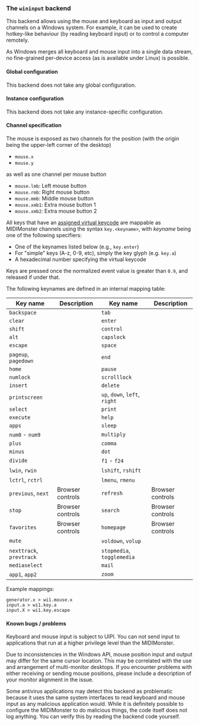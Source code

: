 ### The `wininput` backend

This backend allows using the mouse and keyboard as input and output channels on a Windows system.
For example, it can be used to create hotkey-like behaviour (by reading keyboard input) or to control
a computer remotely.

As Windows merges all keyboard and mouse input into a single data stream, no fine-grained per-device
access (as is available under Linux) is possible.

#### Global configuration

This backend does not take any global configuration.

#### Instance configuration

This backend does not take any instance-specific configuration.

#### Channel specification

The mouse is exposed as two channels for the position (with the origin being the upper-left corner of the desktop)

* `mouse.x`
* `mouse.y`

as well as one channel per mouse button

* `mouse.lmb`: Left mouse button
* `mouse.rmb`: Right mouse button
* `mouse.mmb`: Middle mouse button
* `mouse.xmb1`: Extra mouse button 1
* `mouse.xmb2`: Extra mouse button 2

All keys that have an [assigned virtual keycode](https://docs.microsoft.com/en-us/windows/win32/inputdev/virtual-key-codes)
are mappable as MIDIMonster channels using the syntax `key.<keyname>`, with *keyname* being one of the following specifiers:

* One of the keynames listed below (e.g., `key.enter`)
* For "simple" keys (A-z, 0-9, etc), simply the key glyph (e.g. `key.a`)
* A hexadecimal number specifying the virtual keycode

Keys are pressed once the normalized event value is greater than `0.9`, and released if under that.

The following keynames are defined in an internal mapping table:

| Key name			| Description		| Key name			| Description		|
|-------------------------------|-----------------------|-------------------------------|-----------------------|
| `backspace`			|			| `tab`				|			|
| `clear`			|			| `enter`			|			|
| `shift`			|			| `control`			|			|
| `alt`				|			| `capslock`			|			|
| `escape`			|			| `space`			|			|
| `pageup`, `pagedown`		|			| `end`				|			|
| `home`			|			| `pause`			|			|
| `numlock` 			|			| `scrolllock`			|			|
| `insert`			|			| `delete`			|			|
| `printscreen`			|			| `up`, `down`, `left`, `right`	|			|
| `select`			|			| `print`			|			|
| `execute`			|			| `help`			|			|
| `apps`			|			| `sleep`			|			|
| `num0` - `num9`		|			| `multiply`			|			|
| `plus`			|			| `comma`			|			|
| `minus`			|			| `dot`				|			|
| `divide`			|			| `f1` - `f24`			|			|
| `lwin`, `rwin`		|			| `lshift`, `rshift`		|			|
| `lctrl`, `rctrl`		|			| `lmenu`, `rmenu`		|			|
| `previous`, `next`		| Browser controls	| `refresh`			| Browser controls	|
| `stop`			| Browser controls	| `search`			| Browser controls	|
| `favorites`			| Browser controls	| `homepage`			| Browser controls	|
| `mute`			|			| `voldown`, `volup`		|			|
| `nexttrack`, `prevtrack`	|			| `stopmedia`, `togglemedia`	|			|
| `mediaselect`			|			| `mail`			|			|
| `app1`, `app2`		|			| `zoom`			|			|

Example mappings:
```
generator.x > wi1.mouse.x
input.a > wi1.key.a
input.X > wi1.key.escape
```

#### Known bugs / problems

Keyboard and mouse input is subject to UIPI. You can not send input to applications that run at a higher
privilege level than the MIDIMonster.

Due to inconsistencies in the Windows API, mouse position input and output may differ for the same cursor location.
This may be correlated with the use and arrangement of multi-monitor desktops. If you encounter problems with either
receiving or sending mouse positions, please include a description of your monitor alignment in the issue.

Some antivirus applications may detect this backend as problematic because it uses the same system
interfaces to read keyboard and mouse input as any malicious application would. While it is definitely
possible to configure the MIDIMonster to do malicious things, the code itself does not log anything.
You can verify this by reading the backend code yourself.
